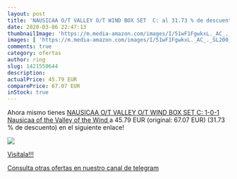 ```yaml
---
layout: post
title: 'NAUSICAA O/T VALLEY O/T WIND BOX SET  C: al 31.73 % de descuento'
date: 2020-03-06 22:47:13
thumbnailImage: 'https://m.media-amazon.com/images/I/51wF1FgwkxL._AC_._SL200_.jpg'
images: [ 'https://m.media-amazon.com/images/I/51wF1FgwkxL._AC_._SL200_.jpg' ]
comments: true
category: ofertas
author: ring
slug: 1421550644
description:
actualPrice: 45.79 EUR
comparePrice: 67.07 EUR
inStock: true
---
```


Ahora mismo tienes [NAUSICAA O/T VALLEY O/T WIND BOX SET  C: 1-0-1   Nausicaa of the Valley of the Wind ](https://www.amazon.com/dp/1421550644/?tag=redken08-20) a 45.79 EUR (original: 67.07 EUR) (31.73 %  de descuento) en el siguiente enlace!

[![](https://m.media-amazon.com/images/I/51wF1FgwkxL._AC_._SL200_.jpg)](https://www.amazon.com/dp/1421550644/?tag=redken08-20)

[Visítala!!!](https://www.amazon.com/dp/1421550644/?tag=redken08-20)

[Consulta otras ofertas en nuestro canal de telegram](https://t.me/s/ofertas25)
